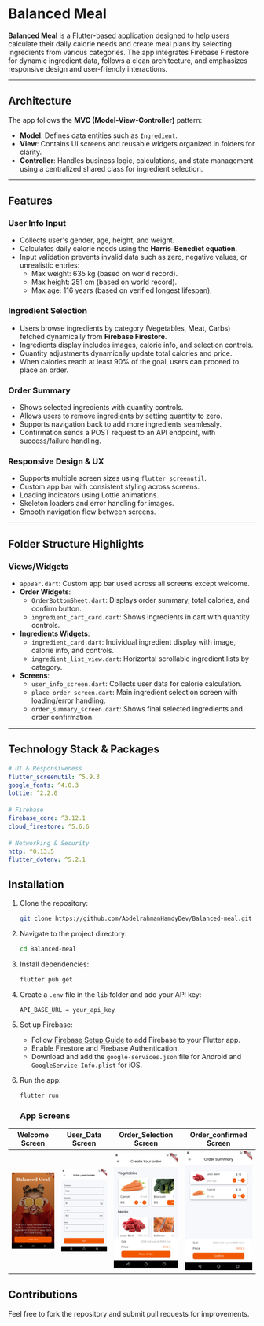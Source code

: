 # Balanced Meal

**Balanced Meal** is a Flutter-based application designed to help users calculate their daily calorie needs and create meal plans by selecting ingredients from various categories. The app integrates Firebase Firestore for dynamic ingredient data, follows a clean architecture, and emphasizes responsive design and user-friendly interactions.

---

## Architecture

The app follows the **MVC (Model-View-Controller)** pattern:

- **Model**: Defines data entities such as `Ingredient`.
- **View**: Contains UI screens and reusable widgets organized in folders for clarity.
- **Controller**: Handles business logic, calculations, and state management using a centralized shared class for ingredient selection.

---

## Features

### User Info Input

- Collects user's gender, age, height, and weight.
- Calculates daily calorie needs using the **Harris-Benedict equation**.
- Input validation prevents invalid data such as zero, negative values, or unrealistic entries:
  - Max weight: 635 kg (based on world record).
  - Max height: 251 cm (based on world record).
  - Max age: 116 years (based on verified longest lifespan).

### Ingredient Selection

- Users browse ingredients by category (Vegetables, Meat, Carbs) fetched dynamically from **Firebase Firestore**.
- Ingredients display includes images, calorie info, and selection controls.
- Quantity adjustments dynamically update total calories and price.
- When calories reach at least 90% of the goal, users can proceed to place an order.

### Order Summary

- Shows selected ingredients with quantity controls.
- Allows users to remove ingredients by setting quantity to zero.
- Supports navigation back to add more ingredients seamlessly.
- Confirmation sends a POST request to an API endpoint, with success/failure handling.

### Responsive Design & UX

- Supports multiple screen sizes using `flutter_screenutil`.
- Custom app bar with consistent styling across screens.
- Loading indicators using Lottie animations.
- Skeleton loaders and error handling for images.
- Smooth navigation flow between screens.

---

## Folder Structure Highlights

### Views/Widgets

- `appBar.dart`: Custom app bar used across all screens except welcome.
- **Order Widgets**:
  - `OrderBottomSheet.dart`: Displays order summary, total calories, and confirm button.
  - `ingredient_cart_card.dart`: Shows ingredients in cart with quantity controls.
- **Ingredients Widgets**:
  - `ingredient_card.dart`: Individual ingredient display with image, calorie info, and controls.
  - `ingredient_list_view.dart`: Horizontal scrollable ingredient lists by category.
- **Screens**:
  - `user_info_screen.dart`: Collects user data for calorie calculation.
  - `place_order_screen.dart`: Main ingredient selection screen with loading/error handling.
  - `order_summary_screen.dart`: Shows final selected ingredients and order confirmation.

---

## Technology Stack & Packages

```yaml
# UI & Responsiveness
flutter_screenutil: ^5.9.3
google_fonts: ^4.0.3
lottie: ^2.2.0

# Firebase
firebase_core: ^3.12.1
cloud_firestore: ^5.6.6

# Networking & Security
http: ^0.13.5
flutter_dotenv: ^5.2.1
```

## Installation

1. Clone the repository:
   ```sh
   git clone https://github.com/AbdelrahmanHamdyDev/Balanced-meal.git
   ```
2. Navigate to the project directory:
   ```sh
   cd Balanced-meal
   ```
3. Install dependencies:
   ```sh
   flutter pub get
   ```
4. Create a `.env` file in the `lib` folder and add your API key:
   ```env
   API_BASE_URL = your_api_key
   ```
5. Set up Firebase:

   - Follow [Firebase Setup Guide](https://firebase.google.com/docs/flutter/setup) to add Firebase to your Flutter app.
   - Enable Firestore and Firebase Authentication.
   - Download and add the `google-services.json` file for Android and `GoogleService-Info.plist` for iOS.

6. Run the app:

   ```sh
   flutter run
   ```

   ### App Screens

| Welcome Screen                             | User_Data Screen                          | Order_Selection Screen                               | Order_confirmed Screen                             |
| ------------------------------------------ | ----------------------------------------- | ---------------------------------------------------- | -------------------------------------------------- |
| ![Welcome](screenshots/Welcome_Screen.png) | ![User](screenshots/User_Data_Screen.png) | ![Selection](screenshots/Order_Selection_Screen.png) | ![Confirm](screenshots/Order_confirmed_Screen.png) |

## Contributions

Feel free to fork the repository and submit pull requests for improvements.
